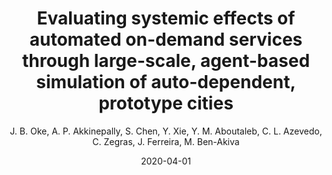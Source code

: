 ---
author: J. B. Oke, A. P. Akkinepally, S. Chen, Y. Xie, Y. M. Aboutaleb, C. L. Azevedo, C. Zegras, J. Ferreira, M. Ben-Akiva
comments: false
date: 2020-04-01
slug: oke2020evaluating
title: Evaluating systemic effects of automated on-demand services through large-scale, agent-based simulation of auto-dependent, prototype cities 
kind: unpublished
tags:
- simulation
- prototype cities
- automated mobility on demand
---